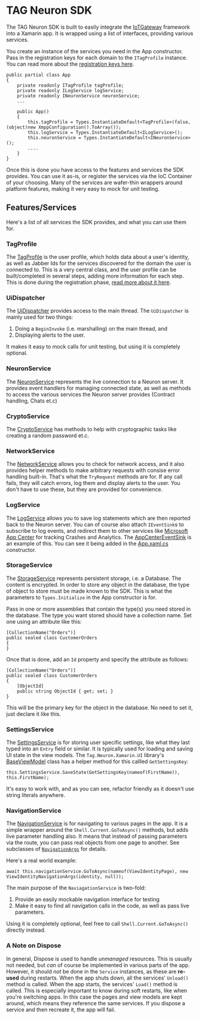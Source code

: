 # TAG Neuron SDK #

The TAG Neuron SDK is built to easily integrate the [IoTGateway](https://github.com/PeterWaher/IoTGateway) framework into a Xamarin app.
It is wrapped using a list of interfaces, providing various services.

You create an instance of the services you need in the App constructor. Pass in the registration keys for each domain to the `ITagProfile` instance. You can read more about the [registration keys here](GettingStarted.md#registration-keys).

```
public partial class App
{
    private readonly ITagProfile tagProfile;
    private readonly ILogService logService;
    private readonly INeuronService neuronService;
    ...

    public App()
    {
        this.tagProfile = Types.InstantiateDefault<TagProfile>(false, (object)new XmppConfiguration().ToArray());
        this.logService = Types.InstantiateDefault<ILogService>();
        this.neuronService = Types.InstantiateDefault<INeuronService>();
        ....
    }
}
```

Once this is done you have access to the features and services the SDK provides. You can use it as-is, or register the services via the IoC Container of your choosing.
Many of the services are wafer-thin wrappers around platform features, making it very easy to mock for unit testing.

## Features/Services ##

Here's a list of all services the SDK provides, and what you can use them for.

### TagProfile ###

The [TagProfile](../Tag.Neuron.Xamarin/Services/ITagProfile.cs) is the user profile, which holds data about a user's identity, as well as Jabber Ids for the services discovered for the domain the user is connected to.
This is a very central class, and the user profile can be built/completed in several steps, adding more information for each step. This is done during the registration phase,
[read more about it here](CreatingATAGProfile.md).

### UiDispatcher ###

The [UiDispatcher](../Tag.Neuron.Xamarin/IUiDispatcher.cs) provides access to the main thread. The `UiDispatcher` is mainly used for two things:

1. Doing a `BeginInvoke` (i.e. marshalling) on the main thread, and
2. Displaying alerts to the user.

It makes it easy to mock calls for unit testing, but using it is completely optional.

### NeuronService ###

The [NeuronService](../Tag.Neuron.Xamarin/Services/INeuronService.cs) represents the live connection to a Neuron server.
It provides event handlers for managing connected state, as well as methods to access the various services the Neuron server provides (Contract handling, Chats et.c)

### CryptoService ###

The [CryptoService](../Tag.Neuron.Xamarin/Services/ICryptoService.cs) has methods to help with cryptographic tasks like creating a random password et.c.

### NetworkService ###

The [NetworkService](../Tag.Neuron.Xamarin/Services/INetworkService.cs) allows you to check for network access, and it also provides helper methods
to make arbitrary requests with consise error handling built-in. That's what the `TryRequest` methods are for.
If any call fails, they will catch errors, log them and display alerts to the user. You don't have to use these, but they are provided for convenience.

### LogService ###

The [LogService](../Tag.Neuron.Xamarin/Services/ILogService.cs) allows you to save log statements which are then reported back to the Neuron server.
You can of course also attach `IEventSink`s to subscribe to log events, and redirect them to other
services like [Microsoft App Center](https://appcenter.ms/apps) for tracking Crashes and Analytics. The [AppCenterEventSink](../IdApp/IdApp/AppCenterEventSink.cs)
is an example of this. You can see it being added in the [App.xaml.cs](../IdApp/IdApp/App.xaml.cs) constructor.

### StorageService ###

The [StorageService](../Tag.Neuron.Xamarin/Services/IStorageService.cs) represents persistent storage, i.e. a Database. The content is encrypted. In order to
store any object in the database, the type of object to store must be made known to the SDK. This is what the parameters to `Types.Initialize` in the App constructor is for.

Pass in one or more assemblies that contain the type(s) you need stored in the database.
The type you want stored should have a collection name. Set one using an attribute like this:

```
[CollectionName("Orders")]
public sealed class CustomerOrders
{
}
```

Once that is done, add an `Id` property and specify the attribute as follows:

```
[CollectionName("Orders")]
public sealed class CustomerOrders
{
    [ObjectId]
    public string ObjectId { get; set; }
}
```

This will be the primary key for the object in the database. No need to set it, just declare it like this.

### SettingsService ###

The [SettingsService](../Tag.Neuron.Xamarin/Services/ISettingsService.cs) is for storing user specific settings, like what they last typed into an `Entry` field or similar.
It is typically used for loading and saving UI state in the view models. The `Tag.Neuron.Xamarin.UI` library's [BaseViewModel](../Tag.Neuron.Xamarin.UI/ViewModels/BaseViewModel.cs) class has a helper method for this callled `GetSettingsKey`:

```
this.SettingsService.SaveState(GetSettingsKey(nameof(FirstName)), this.FirstName);
```

It's easy to work with, and as you can see, refactor friendly as it doesn't use string literals anywhere.

### NavigationService ###

The [NavigationService](../Tag.Neuron.Xamarin/Services/INavigationService.cs) is for navigating to various pages in the app. It is a simple wrapper around the `Shell.Current.GoToAsync()` methods,
but adds live parameter handling also. It means that instead of passing parameters via the route, you can pass real objects from one page to another. See subclasses of [`NavigationArgs`](../Tag.Neuron.Xamarin/Services/NavigationArgs.cs) for details.

Here's a real world example:

```
await this.navigationService.GoToAsync(nameof(ViewIdentityPage), new ViewIdentityNavigationArgs(identity, null));
```

The main purpose of the `NaviagationService` is two-fold:

1. Provide an easily mockable navigation interface for testing
2. Make it easy to find all navigation calls in the code, as well as pass live parameters.

Using it is completely optional, feel free to call `Shell.Current.GoToAsync()` directly instead.

### A Note on Dispose ###

In general, Dispose is used to handle _unmanaged_ resources. This is usually not needed, but _can_ of course be implemented
in various parts of the app. However, it should _not_ be done in the `Service` instances, as these are **re-used** during restarts.
When the app shuts down, all the services' `Unload()` method is called. When the app starts, the services' `Load()` method is called.
This is especially important to know during soft restarts, like when you're switching apps. In this case the pages and view models are kept around,
which means they reference the same services. If you dispose a service and then recreate it, the app will fail.
